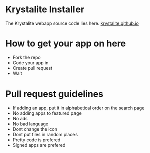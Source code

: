# Krystalite Installer
The Krystalite webapp source code lies here. 
<a href="http://krystalite.github.io/">krystalite.github.io</a>

# How to get your app on here
- Fork the repo
- Code your app in
- Create pull request
- Wait

# Pull request guidelines
- If adding an app, put it in alphabetical order on the search page
- No adding apps to featured page
- No ads
- No bad language
- Dont change the icon
- Dont put files in random places
- Pretty code is prefered
- Signed apps are prefered
